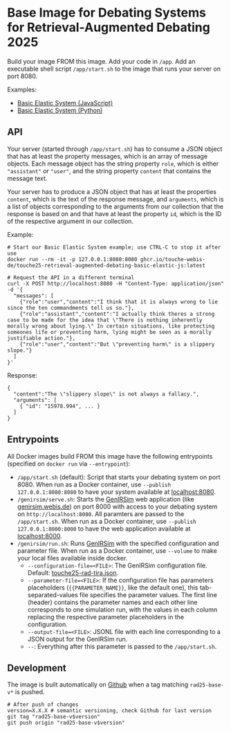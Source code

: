 # Base Image for Debating Systems for Retrieval-Augmented Debating 2025

Build your image FROM this image. Add your code in `/app`. Add an executable shell script `/app/start.sh` to the image that runs your server on port 8080.

Examples:
  - [Basic Elastic System (JavaScript)](../basic-elastic-js/)
  - [Basic Elastic System (Python)](../basic-elastic-py/)


## API
Your server (started through `/app/start.sh`) has to consume a JSON object that has at least the property messages, which is an array of message objects. Each message object has the string property `role`, which is either `"assistant"` or `"user"`, and the string property `content` that contains the message text.

Your server has to produce a JSON object that has at least the properties `content`, which is the text of the response message, and `arguments`, which is a list of objects corresponding to the arguments from our collection that the response is based on and that have at least the property `id`, which is the ID of the respective argument in our collection.

Example:
```
# Start our Basic Elastic System example; use CTRL-C to stop it after use
docker run --rm -it -p 127.0.0.1:8080:8080 ghcr.io/touche-webis-de/touche25-retrieval-augmented-debating-basic-elastic-js:latest

# Request the API in a different terminal
curl -X POST http://localhost:8080 -H "Content-Type: application/json" -d '{
  "messages": [
    {"role":"user","content":"I think that it is always wrong to lie since the ten commandments tell us so."},
    {"role":"assistant","content":"I actually think theres a strong case to be made for the idea that \"There is nothing inherently morally wrong about lying.\" In certain situations, like protecting someones life or preventing harm, lying might be seen as a morally justifiable action."},
    {"role":"user","content":"But \"preventing harm\" is a slippery slope."}
  ]
}'
```
Response:
```
{
  "content":"The \"slippery slope\" is not always a fallacy.",
  "arguments": [
    { "id": "15978.994", ... }
  ]
}
```



## Entrypoints
All Docker images build FROM this image have the following entrypoints (specified on `docker run` via `--entrypoint`):
- `/app/start.sh` (default): Script that starts your debating system on port 8080. When run as a Docker container, use `--publish 127.0.0.1:8080:8080` to have your system available at [localhost:8080](http://localhost:8080).
- `/genirsim/serve.sh`: Starts the [GenIRSim](https://github.com/webis-de/GenIRSim) web application (like [genirsim.webis.de](https://genirsim.webis.de/)) on port 8000 with access to your debating system on `http://localhost:8080`. All paramters are passed to the `/app/start.sh`. When run as a Docker container, use `--publish 127.0.0.1:8000:8000` to have the web application available at [localhost:8000](http://localhost:8000).
- `/genirsim/run.sh`: Runs [GenIRSim](https://github.com/webis-de/GenIRSim) with the specified configuration and parameter file. When run as a Docker container, use `--volume` to make your local files available inside docker.
  - `--configuration-file=<FILE>`: The GenIRSim configuration file. Default: [touche25-rad-tira.json](touche25-rad-tira.json).
  - `--parameter-file=<FILE>`: If the configuration file has parameters placeholders (`{{PARAMETER_NAME}}`, like the default one), this tab-separated-values file specifies the parameter values. The first line (header) contains the parameter names and each other line corresponds to one simulation run, with the values in each column replacing the respective parameter placeholders in the configuration.
  - `--output-file=<FILE>`: JSONL file with each line corresponding to a JSON output for the GenIRSim run.
  - `--`: Everything after this parameter is passed to the `/app/start.sh`.


## Development
The image is built automatically on [Github](https://github.com/touche-webis-de/touche-code/pkgs/container/touche25-retrieval-augmented-debating-base) when a tag matching `rad25-base-v*` is pushed.
```
# After push of changes
version=X.X.X # semantic versioning, check Github for last version
git tag "rad25-base-v$version"
git push origin "rad25-base-v$version"
```

